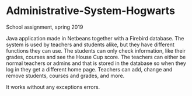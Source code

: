 # Administrative-System-Hogwarts
School assignment, spring 2019

Java application made in Netbeans together with a Firebird database. The system is used by teachers and students alike, but they have different functions they can use. The students can only check information, like their grades, courses and see the House Cup score. The teachers can either be normal teachers or admins and that is stored in the database so when they log in they get a different home page. Teachers can add, change and remove students, courses and grades, and more.

It works without any exceptions errors.
